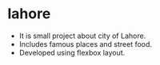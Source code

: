# lahore
<ul>
  <li>It is small project about city of Lahore.</li>
  <li>Includes famous places and street food.</li>
  <li>Developed using flexbox layout.</li>
</ul>
